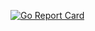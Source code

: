 [![Go Report Card](https://goreportcard.com/badge/github.com/ParulK-bhardwaj/resizify)](https://goreportcard.com/report/github.com/ParulK-bhardwaj/resizify)